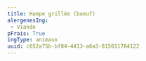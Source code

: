 ```yaml
---
title: Hampe grillée (boeuf)
alergenesIng:
 - Viande
pFrais: True
ingType: animaux
uuid: c652a75b-bf84-4413-a6a3-815011784122
---
```

